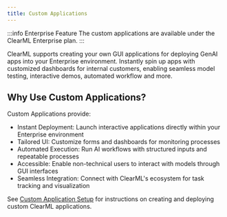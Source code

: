 ```yaml
---
title: Custom Applications
---
```


:::info Enterprise Feature
The custom applications are available under the ClearML Enterprise plan.
:::

ClearML supports creating your own GUI applications for deploying GenAI apps into your Enterprise environment. 
Instantly spin up apps with customized dashboards for internal customers, enabling seamless model testing, interactive 
demos, automated workflow and more.

## Why Use Custom Applications?

Custom Applications provide:

* Instant Deployment: Launch interactive applications directly within your Enterprise environment
* Tailored UI: Customize forms and dashboards for monitoring processes
* Automated Execution: Run AI workflows with structured inputs and repeatable processes
* Accessible: Enable non-technical users to interact with models through GUI interfaces
* Seamless Integration: Connect with ClearML's ecosystem for task tracking and visualization

See [Custom Application Setup](deploying_clearml/enterprise_deploy/app_custom.md) for instructions on creating and 
deploying custom ClearML applications.